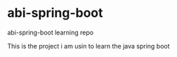 # abi-spring-boot
abi-spring-boot learning repo

This is the project i am usin to learn the java spring boot

